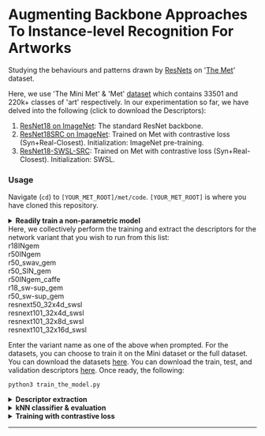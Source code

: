 # Augmenting Backbone Approaches To Instance-level Recognition For Artworks
Studying the behaviours and patterns drawn by [ResNets](https://en.wikipedia.org/wiki/Residual_neural_network) on '[The Met](https://www.metmuseum.org/)' dataset.


Here, we use 'The Mini Met' & 'Met' [dataset](http://cmp.felk.cvut.cz/met/) which contains 33501 and 220k+ classes of 'art' respectively. In our experimentation so far, we have delved into the following (click to download the Descriptors):
1) [ResNet18 on ImageNet](https://drive.google.com/file/d/1amFEYsUmJkJlG1Kt0RQ_dAiYS-kojrgi/view?usp=sharing): The standard ResNet backbone. 
2) [ResNet18SRC on ImageNet](https://drive.google.com/file/d/1c6X9DxyGKHgKxj69UPZE2BhWvXL2z20X/view?usp=sharing): Trained on Met with contrastive loss (Syn+Real-Closest). Initialization: ImageNet pre-training.
3) [ResNet18-SWSL-SRC](https://drive.google.com/file/d/11aOyuZaUFze7ffDHJz-A7__rWArT2fsW/view?usp=sharing): Trained on Met with contrastive loss (Syn+Real-Closest). Initialization: SWSL.
### Usage



Navigate (```cd```) to ```[YOUR_MET_ROOT]/met/code```. ```[YOUR_MET_ROOT]``` is where you have cloned this repository. 
<details>
  <summary><b>Readily train a non-parametric model</b></summary><br/>
  </details>
  Here, we collectively perform the training and extract the descriptors for the network variant that you wish to run from this list:<br/>
  r18INgem<br/>
  r50INgem<br/>
  r50_swav_gem<br/>
  r50_SIN_gem<br/>
  r50INgem_caffe<br/>
  r18_sw-sup_gem<br/>
  r50_sw-sup_gem<br/>
  resnext50_32x4d_swsl<br/>
  resnext101_32x4d_swsl<br/>
  resnext101_32x8d_swsl<br/>
  resnext101_32x16d_swsl<br/>
  
  Enter the variant name as one of the above when prompted.
  For the datasets, you can choose to train it on the Mini dataset or the full dataset. You can download the datasets [here](http://cmp.felk.cvut.cz/met/).
  You can download the train, test, and validation descriptors [here](http://cmp.felk.cvut.cz/met/).
  Once ready, the following:
  ```
  python3 train_the_model.py
  ```
  
<details>

  <summary><b>Descriptor extraction</b></summary><br/>
  
  Here, we extract the descriptors of the train, test, and validation sets.

  Run the following to begin extraction of the descriptors for ResNet-18 trained on ImageNet on The Met dataset.
  ```
  python3 extract_descriptors.py
  ```

</details>

<details>

  <summary><b>kNN classifier & evaluation</b></summary><br/>
  
  The next step is to evaluate the performance with GAP and derive accuracies.

  Run the below command and use -h for help options as shown below:
  ```
  python3 -m examples.knn_eval -h
  ```

  Example (using ground truth and descriptors downloaded from [here](http://cmp.felk.cvut.cz/met/), after unzipping both):  
  ```
  python -m examples.knn_eval [YOUR_DESCRIPTOR_DIR] --autotune --info_dir [YOUR_GROUND_TRUTH_DIR]
  ```

</details>

<details>
  
  <summary><b>Training with contrastive loss</b></summary><br/>

  Train using a parametric approach with contrastive learning.

  For detailed explanation of the options run:  
  ```
  python3 -m examples.train_contrastive -h
  ```

</details>


---
